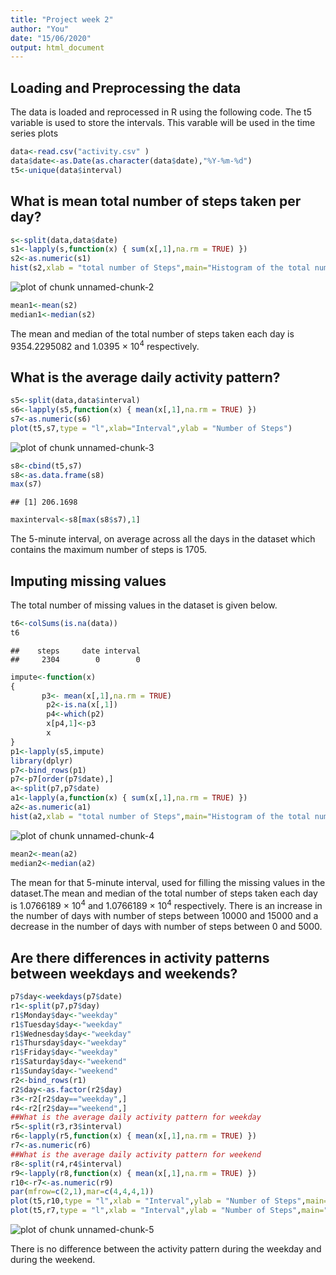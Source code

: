 ```yaml
---
title: "Project week 2"
author: "You"
date: "15/06/2020"
output: html_document
---
```




## Loading and Preprocessing the data
  
  The data is loaded and reprocessed in R using the following code. The t5 
variable is used to store the intervals. This varable will be used in the time
series plots
  

```r
data<-read.csv("activity.csv" )
data$date<-as.Date(as.character(data$date),"%Y-%m-%d")
t5<-unique(data$interval)
```

## What is mean total number of steps taken per day?



```r
s<-split(data,data$date)
s1<-lapply(s,function(x) { sum(x[,1],na.rm = TRUE) })
s2<-as.numeric(s1)
hist(s2,xlab = "total number of Steps",main="Histogram of the total number of steps taken each day")
```

![plot of chunk unnamed-chunk-2](figure/unnamed-chunk-2-1.png)

```r
mean1<-mean(s2)
median1<-median(s2)
```

The mean and median of the total number of steps taken each day is 9354.2295082 and
1.0395 &times; 10<sup>4</sup> respectively.

## What is the average daily activity pattern?


```r
s5<-split(data,data$interval)
s6<-lapply(s5,function(x) { mean(x[,1],na.rm = TRUE) })
s7<-as.numeric(s6)
plot(t5,s7,type = "l",xlab="Interval",ylab = "Number of Steps")
```

![plot of chunk unnamed-chunk-3](figure/unnamed-chunk-3-1.png)

```r
s8<-cbind(t5,s7)
s8<-as.data.frame(s8)
max(s7)
```

```
## [1] 206.1698
```

```r
maxinterval<-s8[max(s8$s7),1]
```
The 5-minute interval, on average across all the days in the dataset which
contains the maximum number of steps is 1705.

## Imputing missing values

The total number of missing values in the dataset is given below.

```r
t6<-colSums(is.na(data)) 
t6
```

```
##    steps     date interval 
##     2304        0        0
```

```r
impute<-function(x)
{
       p3<- mean(x[,1],na.rm = TRUE) 
        p2<-is.na(x[,1])
        p4<-which(p2)
        x[p4,1]<-p3
        x
}
p1<-lapply(s5,impute)
library(dplyr)
p7<-bind_rows(p1)
p7<-p7[order(p7$date),]
a<-split(p7,p7$date)
a1<-lapply(a,function(x) { sum(x[,1],na.rm = TRUE) })
a2<-as.numeric(a1)
hist(a2,xlab = "total number of Steps",main="Histogram of the total number of steps taken each day")
```

![plot of chunk unnamed-chunk-4](figure/unnamed-chunk-4-1.png)

```r
mean2<-mean(a2)
median2<-median(a2)
```
The mean for that 5-minute interval, used for filling the missing values in the dataset.The mean and median of the total number of steps taken each day is 
1.0766189 &times; 10<sup>4</sup> and 1.0766189 &times; 10<sup>4</sup> respectively. 
There is an increase in the number of days with number of steps between 10000
and 15000 and a decrease in the number of days with number of steps between 0
and 5000.

## Are there differences in activity patterns between weekdays and weekends?


```r
p7$day<-weekdays(p7$date)
r1<-split(p7,p7$day)
r1$Monday$day<-"weekday"
r1$Tuesday$day<-"weekday"
r1$Wednesday$day<-"weekday"
r1$Thursday$day<-"weekday"
r1$Friday$day<-"weekday"
r1$Saturday$day<-"weekend"
r1$Sunday$day<-"weekend"
r2<-bind_rows(r1)
r2$day<-as.factor(r2$day)       
r3<-r2[r2$day=="weekday",]
r4<-r2[r2$day=="weekend",]
##What is the average daily activity pattern for weekday
r5<-split(r3,r3$interval)
r6<-lapply(r5,function(x) { mean(x[,1],na.rm = TRUE) })
r7<-as.numeric(r6)
##What is the average daily activity pattern for weekend
r8<-split(r4,r4$interval)
r9<-lapply(r8,function(x) { mean(x[,1],na.rm = TRUE) })
r10<-r7<-as.numeric(r9)
par(mfrow=c(2,1),mar=c(4,4,4,1))
plot(t5,r10,type = "l",xlab = "Interval",ylab = "Number of Steps",main="weekend")
plot(t5,r7,type = "l",xlab = "Interval",ylab = "Number of Steps",main="weekday")
```

![plot of chunk unnamed-chunk-5](figure/unnamed-chunk-5-1.png)

There is no difference between the activity pattern during the weekday and 
during the weekend.
